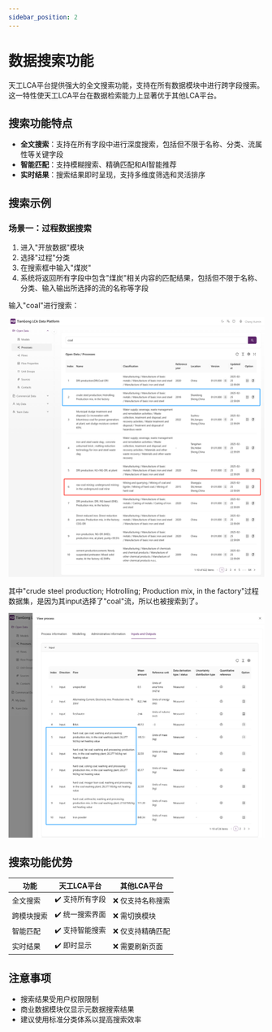 ```yaml
---
sidebar_position: 2
---
```


# 数据搜索功能

天工LCA平台提供强大的全文搜索功能，支持在所有数据模块中进行跨字段搜索。这一特性使天工LCA平台在数据检索能力上显著优于其他LCA平台。

## 搜索功能特点

- **全文搜索**：支持在所有字段中进行深度搜索，包括但不限于名称、分类、流属性等关键字段
- **智能匹配**：支持模糊搜索、精确匹配和AI智能推荐
- **实时结果**：搜索结果即时呈现，支持多维度筛选和灵活排序

## 搜索示例

### 场景一：过程数据搜索

1. 进入"开放数据"模块
2. 选择"过程"分类
3. 在搜索框中输入"煤炭"
4. 系统将返回所有字段中包含"煤炭"相关内容的匹配结果，包括但不限于名称、分类、输入输出所选择的流的名称等字段

输入"coal"进行搜索：

![过程数据搜索](./img/search.png)

其中"crude steel production; Hotrolling; Production mix, in the factory"过程数据集，是因为其input选择了"coal"流，所以也被搜索到了。

![输入输出中包含搜索词](./img/input-with-coal.png)

## 搜索功能优势

| 功能 | 天工LCA平台 | 其他LCA平台 |
|------|-------------|-------------|
| 全文搜索 | ✔️ 支持所有字段 | ❌ 仅支持名称搜索 |
| 跨模块搜索 | ✔️ 统一搜索界面 | ❌ 需切换模块 |
| 智能匹配 | ✔️ 支持智能搜索 | ❌ 仅支持精确匹配 |
| 实时结果 | ✔️ 即时显示 | ❌ 需要刷新页面 |

## 注意事项

- 搜索结果受用户权限限制
- 商业数据模块仅显示元数据搜索结果
- 建议使用标准分类体系以提高搜索效率
